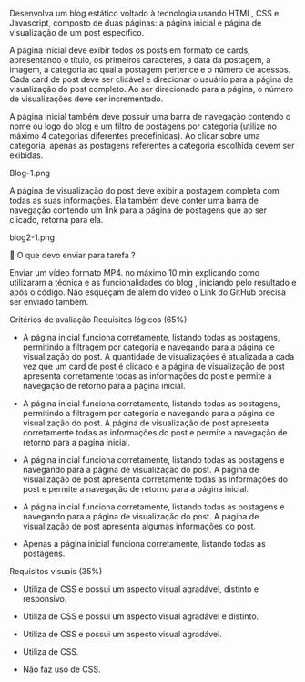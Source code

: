 Desenvolva um blog estático voltado à tecnologia usando HTML, CSS e Javascript, composto de duas páginas: a página inicial e página de visualização de um post específico. 

A página inicial deve exibir todos os posts em formato de cards, apresentando o título, os primeiros caracteres, a data da postagem, a imagem, a categoria ao qual a postagem pertence e o número de acessos. Cada card de post deve ser clicável e direcionar o usuário para a página de visualização do post completo. Ao ser direcionado para a página, o número de visualizações deve ser incrementado. 

A página inicial também deve possuir uma barra de navegação contendo o nome ou logo do blog e um filtro de postagens por categoria (utilize no máximo 4 categorias diferentes predefinidas). Ao clicar sobre uma categoria, apenas as postagens referentes a categoria escolhida devem ser exibidas.

Blog-1.png

A página de visualização do post deve exibir a postagem completa com todas as suas informações. Ela também deve conter uma barra de navegação contendo um link para a página de postagens que ao ser clicado, retorna para ela.

blog2-1.png

🎯 O que devo enviar para tarefa ?

Enviar um vídeo formato MP4.  no máximo 10 min explicando como utilizaram a técnica e as funcionalidades do blog , iniciando pelo resultado e após o código. 
Não esqueçam de além do vídeo o Link do GitHub precisa ser enviado também. 

Critérios de avaliação
Requisitos lógicos (65%)
- A página inicial funciona corretamente, listando todas as postagens, permitindo a filtragem por categoria e navegando para a página de visualização do post. A quantidade de visualizações é atualizada a cada vez que um card de post é clicado e a página de visualização de post apresenta corretamente todas as informações do post e permite a navegação de retorno para a página inicial.

- A página inicial funciona corretamente, listando todas as postagens, permitindo a filtragem por categoria e navegando para a página de visualização do post. A página de visualização de post apresenta corretamente todas as informações do post e permite a navegação de retorno para a página inicial. 

- A página inicial funciona corretamente, listando todas as postagens e navegando para a página de visualização do post. A página de visualização de post apresenta corretamente todas as informações do post e permite a navegação de retorno para a página inicial. 

- A página inicial funciona corretamente, listando todas as postagens e navegando para a página de visualização do post. A página de visualização de post apresenta algumas informações do post. 

-  Apenas a página inicial funciona corretamente, listando todas as postagens.

Requisitos visuais (35%)
- Utiliza de CSS e possui um aspecto visual agradável, distinto e responsivo.

- Utiliza de CSS e possui um aspecto visual agradável e distinto.

- Utiliza de CSS e possui um aspecto visual agradável.

- Utiliza de CSS.

- Não faz uso de CSS.
